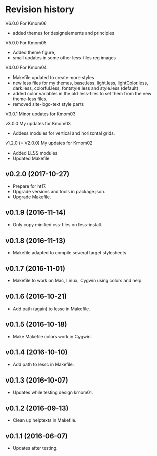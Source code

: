 Revision history
===============================
V6.0.0 For Kmom06
* added themes for designelements and principles

V5.0.0 For Kmom05
* Added theme figure,
* small updates in some other less-files reg images

V4.0.0 For Kmom04
* Makefile updated to create more styles
* new less files for my themes, base.less, light.less, lightColor.less, dark.less, colorful.less, fontstyle.less and style.less (default)
* added color variables in the old less-files to set them from the new theme-less files.
* removed site-logo-text style parts

V3.0.1 Minor updates for Kmom03

v3.0.0 My updates for Kmom03
* Addess modules for vertical and horizontal grids.

v1.2.0  (= V2.0.0) My updates for Kmom02
* Added LESS modules
* Updated Makefile


v0.2.0 (2017-10-27)
-------------------------------

* Prepare for ht17.
* Upgrade versions and tools in package.json.
* Upgrade Makefile.


v0.1.9 (2016-11-14)
-------------------------------

* Only copy minified css-files on less-install.


v0.1.8 (2016-11-13)
-------------------------------

* Makefile adapted to compile several target stylesheets.


v0.1.7 (2016-11-01)
-------------------------------

* Makefile to work on Mac, Linux, Cygwin using colors and help.


v0.1.6 (2016-10-21)
-------------------------------

* Add path (again) to lessc in Makefile.


v0.1.5 (2016-10-18)
-------------------------------

* Make Makefile colors work in Cygwin.


v0.1.4 (2016-10-10)
-------------------------------

* Add path to lessc in Makefile.


v0.1.3 (2016-10-07)
-------------------------------

* Updates while testing design kmom01.


v0.1.2 (2016-09-13)
-------------------------------

* Clean up helptexts in Makefile.


v0.1.1 (2016-06-07)
-------------------------------

* Updates after testing.
